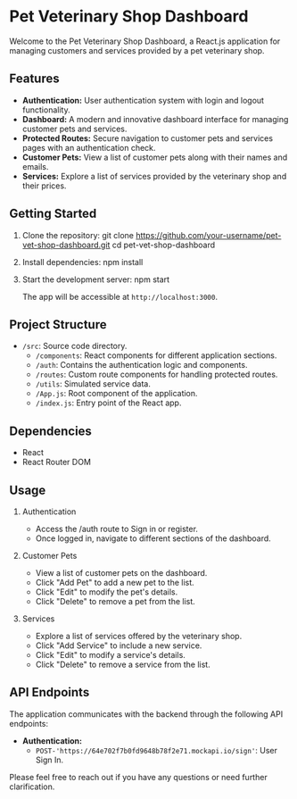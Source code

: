 # Pet Veterinary Shop Dashboard

Welcome to the Pet Veterinary Shop Dashboard, a React.js application for managing customers and services provided by a pet veterinary shop.

## Features

- **Authentication:** User authentication system with login and logout functionality.
- **Dashboard:** A modern and innovative dashboard interface for managing customer pets and services.
- **Protected Routes:** Secure navigation to customer pets and services pages with an authentication check.
- **Customer Pets:** View a list of customer pets along with their names and emails.
- **Services:** Explore a list of services provided by the veterinary shop and their prices.

## Getting Started

1. Clone the repository:
   git clone https://github.com/your-username/pet-vet-shop-dashboard.git
   cd pet-vet-shop-dashboard

2. Install dependencies:
   npm install

3. Start the development server:
   npm start

   The app will be accessible at `http://localhost:3000`.

## Project Structure

- `/src`: Source code directory.
  - `/components`: React components for different application sections.
  - `/auth`: Contains the authentication logic and components.
  - `/routes`: Custom route components for handling protected routes.
  - `/utils`: Simulated service data.
  - `/App.js`: Root component of the application.
  - `/index.js`: Entry point of the React app.

## Dependencies

- React
- React Router DOM

## Usage

1. Authentication
   * Access the /auth route to Sign in or register.
   * Once logged in, navigate to different sections of the dashboard.

2. Customer Pets
   * View a list of customer pets on the dashboard.
   * Click "Add Pet" to add a new pet to the list.
   * Click "Edit" to modify the pet's details.
   * Click "Delete" to remove a pet from the list.

3. Services
   * Explore a list of services offered by the veterinary shop.
   * Click "Add Service" to include a new service.
   * Click "Edit" to modify a service's details.
   * Click "Delete" to remove a service from the list.


## API Endpoints

The application communicates with the backend through the following API endpoints:

- **Authentication:**
  - `POST-'https://64e702f7b0fd9648b78f2e71.mockapi.io/sign'`: User Sign In.
  
Please feel free to reach out if you have any questions or need further clarification.

